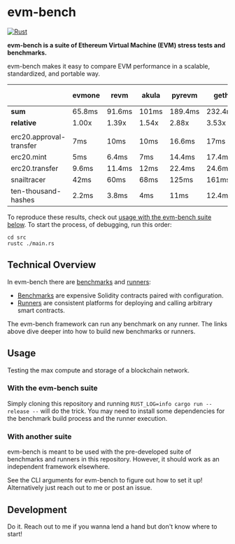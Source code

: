 # evm-bench

[![Rust](https://github.com/ziyadedher/evm-bench/actions/workflows/rust.yml/badge.svg)](https://github.com/ziyadedher/evm-bench/actions/workflows/rust.yml)

**evm-bench is a suite of Ethereum Virtual Machine (EVM) stress tests and benchmarks.**

evm-bench makes it easy to compare EVM performance in a scalable, standardized, and portable way.

|                         | evmone | revm   | akula | pyrevm  | geth    | py-evm.pypy | py-evm.cpython | ethereumjs |
| ----------------------- | ------ | ------ | ----- | ------- | ------- | ----------- | -------------- | ---------- |
| **sum**                 | 65.8ms | 91.6ms | 101ms | 189.4ms | 232.4ms | 6.6694s     | 24.0542s       | 146.1274s  |
| **relative**            | 1.00x  | 1.39x  | 1.54x | 2.88x   | 3.53x   | 101x        | 366x           | 2220x      |
|                         |        |        |       |         |         |             |                |            |
| erc20.approval-transfer | 7ms    | 10ms   | 10ms  | 16.6ms  | 17ms    | 399.6ms     | 1.386s         | 2.064s     |
| erc20.mint              | 5ms    | 6.4ms  | 7ms   | 14.4ms  | 17.4ms  | 366.8ms     | 1.398s         | 3.1866s    |
| erc20.transfer          | 9.6ms  | 11.4ms | 12ms  | 22.4ms  | 24.6ms  | 430.8ms     | 2.0182s        | 3.7024s    |
| snailtracer             | 42ms   | 60ms   | 68ms  | 125ms   | 161ms   | 5.148s      | 17.3s          | 134.648s   |
| ten-thousand-hashes     | 2.2ms  | 3.8ms  | 4ms   | 11ms    | 12.4ms  | 324.2ms     | 1.952s         | 2.5264s    |

To reproduce these results, check out [usage with the evm-bench suite below](#with-the-evm-bench-suite).
To start the process, of debugging, run this order:

```
cd src
rustc ./main.rs
```

## Technical Overview

In evm-bench there are [benchmarks](/benchmarks) and [runners](/runners):

- [Benchmarks](/benchmarks) are expensive Solidity contracts paired with configuration.
- [Runners](/runners) are consistent platforms for deploying and calling arbitrary smart contracts.

The evm-bench framework can run any benchmark on any runner. The links above dive deeper into how to build new benchmarks or runners.

## Usage

Testing the max compute and storage of a blockchain network.

### With the evm-bench suite

Simply cloning this repository and running `RUST_LOG=info cargo run --release --` will do the trick. You may need to install some dependencies for the benchmark build process and the runner execution.

### With another suite

evm-bench is meant to be used with the pre-developed suite of benchmarks and runners in this repository. However, it should work as an independent framework elsewhere.

See the CLI arguments for evm-bench to figure out how to set it up! Alternatively just reach out to me or post an issue.

## Development

Do it. Reach out to me if you wanna lend a hand but don't know where to start!
